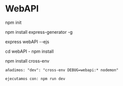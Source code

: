 # WebAPI

npm init

npm install express-generator -g

express webAPI --ejs

cd webAPI - npm install

npm install cross-env

    añadimos: "dev": "cross-env DEBUG=webapi:* nodemon"

    ejecutamos con: npm run dev
